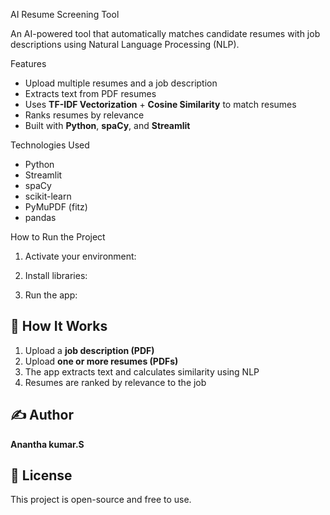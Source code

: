  AI Resume Screening Tool

An AI-powered tool that automatically matches candidate resumes with job descriptions using Natural Language Processing (NLP).

 Features
- Upload multiple resumes and a job description
- Extracts text from PDF resumes
- Uses **TF-IDF Vectorization** + **Cosine Similarity** to match resumes
- Ranks resumes by relevance
- Built with **Python**, **spaCy**, and **Streamlit**

 Technologies Used
- Python
- Streamlit
- spaCy
- scikit-learn
- PyMuPDF (fitz)
- pandas

 How to Run the Project

1. Activate your environment:

2. Install libraries:

3. Run the app:

## 📄 How It Works

1. Upload a **job description (PDF)**
2. Upload **one or more resumes (PDFs)**
3. The app extracts text and calculates similarity using NLP
4. Resumes are ranked by relevance to the job

## ✍️ Author
**Anantha kumar.S**

## 📃 License
This project is open-source and free to use.
